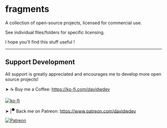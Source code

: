 
# fragments

A collection of open-source projects, licensed for commercial use. 

See individual files/folders for specific licensing.

I hope you'll find this stuff useful !

---

## Support Development

All support is greatly appreciated and encourages me to develop more open source projects!

➤ ☕ Buy me a Coffee: https://ko-fi.com/davidwdev

[![ko-fi](https://ko-fi.com/img/githubbutton_sm.svg)](https://ko-fi.com/B0B458231)

➤ |<sup>●</sup> Back me on︎ Patreon: https://www.patreon.com/davidwdev

[![Patreon](https://github.com/davidwdev/fragments/patreon.svg?raw=true)](https://www.patreon.com/davidwdev)
